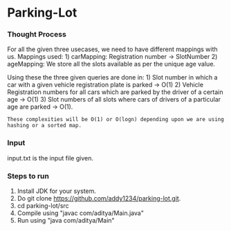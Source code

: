 # Parking-Lot
### Thought Process
  For all the given three usecases, we need to have different mappings with us. 
  Mappings used:
    1) carMapping: Registration number -> SlotNumber
    2) ageMapping: We store all the slots available as per the unique age value.
    
  Using these the three given queries are done in:
    1) Slot number in which a car with a given vehicle registration plate is parked -> O(1)
    2) Vehicle Registration numbers for all cars which are parked by the driver of a certain age -> O(1)
    3) Slot numbers of all slots where cars of drivers of a particular age are parked -> O(1).
    
    These complexities will be O(1) or O(logn) depending upon we are using hashing or a sorted map.
    
### Input
input.txt is the input file given.

### Steps to run
1) Install JDK for your system.
2) Do git clone https://github.com/addy1234/parking-lot.git.
3) cd parking-lot/src
4) Compile using "javac com/aditya/Main.java" 
5) Run using "java com/aditya/Main"

